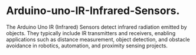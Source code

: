 # Arduino-uno-IR-Infrared-Sensors.
The Arduino Uno IR (Infrared) Sensors detect infrared radiation emitted by objects. They typically include IR transmitters and receivers, enabling applications such as distance measurement, object detection, and obstacle avoidance in robotics, automation, and proximity sensing projects.

